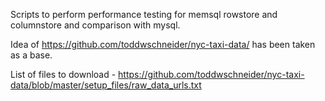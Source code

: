 Scripts to perform performance testing for memsql rowstore and columnstore and comparison with mysql.

Idea of https://github.com/toddwschneider/nyc-taxi-data/ has been taken as a base.

List of files to download - https://github.com/toddwschneider/nyc-taxi-data/blob/master/setup_files/raw_data_urls.txt
